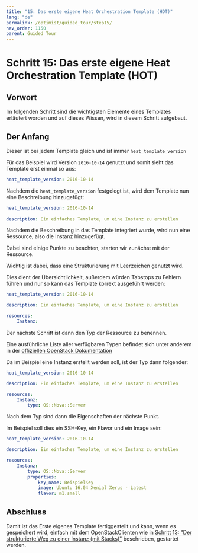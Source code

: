 ```yaml
---
title: "15: Das erste eigene Heat Orchestration Template (HOT)"
lang: "de"
permalink: /optimist/guided_tour/step15/
nav_order: 1150
parent: Guided Tour
---
```


Schritt 15: Das erste eigene Heat Orchestration Template (HOT)
==============================================================

Vorwort
-------

Im folgenden Schritt sind die wichtigsten Elemente eines Templates
erläutert worden und auf dieses Wissen, wird in diesem Schritt
aufgebaut.

Der Anfang
------------------------

Dieser ist bei jedem Template gleich und ist immer
`heat_template_version`

Für das Beispiel wird Version `2016-10-14` genutzt und somit sieht das
Template erst einmal so aus:

```yaml
heat_template_version: 2016-10-14
```

Nachdem die `heat_template_version` festgelegt ist, wird dem Template
nun eine Beschreibung hinzugefügt:

```yaml
heat_template_version: 2016-10-14
 
description: Ein einfaches Template, um eine Instanz zu erstellen
```

Nachdem die Beschreibung in das Template integriert wurde, wird nun eine
Ressource, also die Instanz hinzugefügt.

Dabei sind einige Punkte zu beachten, starten wir zunächst mit der
Ressource.

Wichtig ist dabei, dass eine Strukturierung mit Leerzeichen genutzt
wird.

Dies dient der Übersichtlichkeit, außerdem würden Tabstops zu Fehlern
führen und nur so kann das Template korrekt ausgeführt werden:

```yaml
heat_template_version: 2016-10-14

description: Ein einfaches Template, um eine Instanz zu erstellen

resources:
    Instanz:
```

Der nächste Schritt ist dann den Typ der Ressource zu benennen.

Eine ausführliche Liste aller verfügbaren Typen befindet sich unter
anderem in der [offiziellen OpenStack
Dokumentation](https://docs.openstack.org/developer/heat/template_guide/openstack.html)

Da im Beispiel eine Instanz erstellt werden soll, ist der Typ dann
folgender:

```yaml
heat_template_version: 2016-10-14

description: Ein einfaches Template, um eine Instanz zu erstellen

resources:
    Instanz:
        type: OS::Nova::Server
```

Nach dem Typ sind dann die Eigenschaften der nächste Punkt.

Im Beispiel soll dies ein SSH-Key, ein Flavor und ein Image sein:

```yaml
heat_template_version: 2016-10-14

description: Ein einfaches Template, um eine Instanz zu erstellen

resources:
    Instanz:
        type: OS::Nova::Server
        properties:
            key_name: BeispielKey
            image: Ubuntu 16.04 Xenial Xerus - Latest
            flavor: m1.small
```

Abschluss
----------

Damit ist das Erste eigenes Template fertiggestellt und kann, wenn es
gespeichert wird, einfach mit dem OpenStackClienten wie in [Schritt 13: "Der strukturierte Weg zu einer Instanz (mit Stacks)"](/optimist/guided_tour/step13/) beschrieben, gestartet werden.
